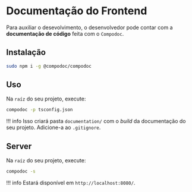 # Documentação do Frontend

Para auxiliar o desevolvimento, o desenvolvedor pode contar com a **documentação de código** feita com o `Compodoc`.

## Instalação

```sh
sudo npm i -g @compodoc/compodoc
```

## Uso

Na `raíz` do seu projeto, execute:

```sh
compodoc -p tsconfig.json
```

!!! info
    Isso criará pasta `documentation/` com o _build_ da documentação do seu projeto. Adicione-a ao `.gitignore`.

## Server

Na `raíz` do seu projeto, execute:

```sh
compodoc -s
```

!!! info
    Estará disponível em `http://localhost:8080/`.